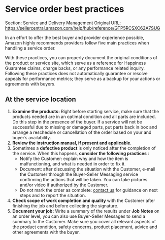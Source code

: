 # Service order best practices

Section: Service and Delivery Management
Original URL: https://sellercentral.amazon.com/help/hub/reference/GTP5RCSXC62A7SUG

In an effort to offer the best buyer and provider experience possible, Amazon
highly recommends providers follow five main practices when handling a service
order.

With these practices, you can properly document the original conditions of the
product or service site, which serve as a reference for Happiness Guarantee
claims, charge backs, or any performance related inquiry. Following these
practices does not automatically guarantee or resolve appeals for performance
metrics; they serve as a backup for your actions or agreements with buyers.

##  At the service location

  

  1. **Examine the products:** Right before starting service, make sure that the products needed are in an optimal condition and all parts are included. Do this step in the presence of the buyer. If a service will not be successful due to missing or damaged parts, put parts back in box and arrange a reschedule or cancellation of the order based on your and buyer’s availability.
  2. **Review the instruction manual, if present and applicable.**
  3. Sometimes a **defective product** is only noticed after the completion of the service. When this happens, **consider the following practices** :
     * Notify the Customer: explain why and how the item is malfunctioning, and what is needed in order to fix it.
     * Document: after discussing the situation with the Customer, e-mail the Customer through the Buyer-Seller Messaging service confirming the actions that will be taken. You can take pictures and/or video if authorized by the Customer.
     * Do not mark the order as complete: [contact us](https://sellercentral.amazon.com/gp/help/help.html?itemID=https://sellercentral.amazon.com/gp/contact-us/contact-amazon-form.html?ref=xx_contactus_foot_%5e) for guidance on next steps and to report the situation.
  4. **Check scope of work completion and quality** with the Customer after finishing the job and before collecting the signature.
  5. **Document your job:** Write a summary of the results under **Job Notes** on an order level, you can also use Buyer-Seller Messages to send a summary to the Customer. Make sure you cover all relevant aspects of the product condition, safety concerns, product placement, advice and other agreements with the buyer.

